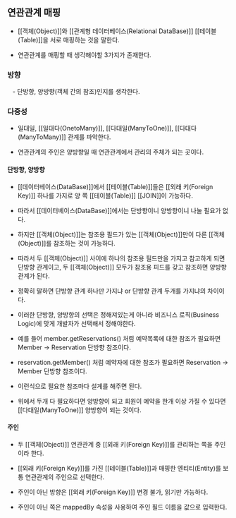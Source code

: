 
## 연관관계 매핑

- [[객체(Object)]]와 [[관계형 데이터베이스(Relational DataBase)]] [[테이블(Table)]]을 서로 매핑하는 것을 말한다.

- 연관관계를 매핑할 때 생각해야할 3가지가 존재한다.
### 방향
 
 - 단방향, 양방향(객체 간의 참조)인지를 생각한다.
### 다중성

- 일대일, [[일대다(OnetoMany)]], [[다대일(ManyToOne)]], [[다대다(ManyToMany)]] 관계를 파악한다.

- 연관관계의 주인은 양방향일 때 연관관계에서 관리의 주체가 되는 곳이다.

#### 단방향, 양방향

- [[데이터베이스(DataBase)]]에서 [[테이블(Table)]]들은 [[외래 키(Foreign Key)]] 하나를 가지로 양 쪽 [[테이블(Table)]] [[JOIN]]이 가능하다.
- 따라서 [[데이터베이스(DataBase)]]에서는 단방향이니 양방향이니 나눌 필요가 없다.

- 하지만 [[객체(Object)]]는 참조용 필드가 있는 [[객체(Object)]]만이 다른 [[객체(Object)]]를 참조하는 것이 가능하다. 
- 따라서 두 [[객체(Object)]] 사이에 하나의 참조용 필드만을 가지고 참고하게 되면 단방향 관계이고, 두 [[객체(Object)]] 모두가 참조용 피드를 갖고 참조하면 양방향 관계가 된다.

- 정확히 말하면 단방향 관계 하나만 가지냐 or 단방향 관계 두개를 가지냐의 차이이다.

- 이러한 단방향, 양방향의 선택은 정해져있는게 아니라 비즈니스 로직(Business Logic)에 맞게 개발자가 선택해서 정해야한다.

- 예를 들어 member.getReservations() 처럼 예약목록에 대한 참조가 필요하면 Member -> Reservation 단방향 참조이다.
- reservation.getMember() 처럼 예약자에 대한 참조가 필요하면 Reservation -> Member 단방향 참조이다.
- 이런식으로 필요한 참조마다 설계를 해주면 된다.
- 위에서 두개 다 필요하다면 양방향이 되고 회원이 예약을 한개 이상 가질 수 있다면 [[다대일(ManyToOne)]] 양방향이 되는 것이다.

#### 주인

- 두 [[객체(Object)]] 연관관계 중 [[외래 키(Foreign Key)]]를 관리하는 쪽을 주인이라 한다.
- [[외래 키(Foreign Key)]]를 가진 [[테이블(Table)]]과 매핑한 엔티티(Entity)를 보통 연관관계의 주인으로 선택한다.

- 주인이 아닌 방향은 [[외래 키(Foreign Key)]] 변경 불가, 읽기만 가능하다.
- 주인이 아닌 쪽은 mappedBy 속성을 사용하여 주인 필드 이름을 값으로 입력한다.